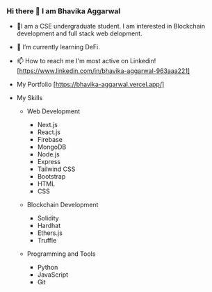 ###                                                    Hi there 👋 I am Bhavika Aggarwal
- 🔭I am a CSE undergraduate student. I am interested in Blockchain development and full stack web delopment.

- 🌱 I’m currently learning DeFi.

- 📫 How to reach me I'm most active on Linkedin! [https://www.linkedin.com/in/bhavika-aggarwal-963aaa221]

- My Portfolio [https://bhavika-aggarwal.vercel.app/]

- My Skills

  -  Web Development
     - Next.js 
     - React.js
     - Firebase
     - MongoDB
     - Node.js
     - Express
     - Tailwind CSS
     - Bootstrap
     - HTML
     - CSS

  -  Blockchain Development
       - Solidity
       - Hardhat
       - Ethers.js
       - Truffle
  -  Programming and Tools
     - Python
     - JavaScript
     - Git



<!--
**Bhavika-14
/Bhavika-14** is a ✨ _special_ ✨ repository because its `README.md` (this file) appears on your GitHub profile.

Here are some ideas to get you started:

- 🔭 I’m currently working on ...
- 🌱 I’m currently learning ...
- 👯 I’m looking to collaborate on ...
- 🤔 I’m looking for help with ...
- 💬 Ask me about ...
- 📫 How to reach me: ...
- 😄 Pronouns: ...
- ⚡ Fun fact: ...
-->
